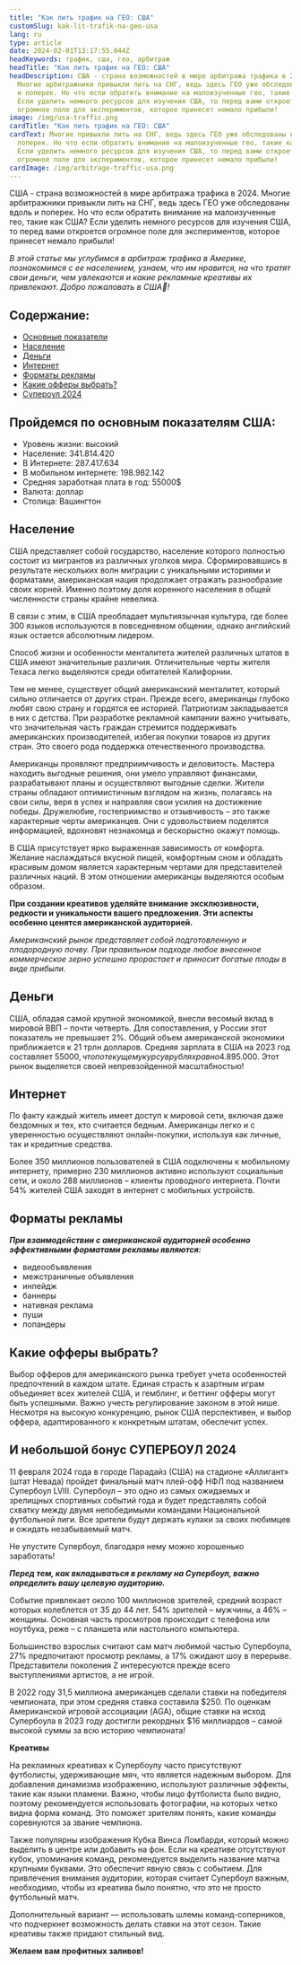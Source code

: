 ```yaml
---
title: "Как лить трафик на ГЕО: США"
customSlug: kak-lit-trafik-na-geo-usa
lang: ru
type: article
date: 2024-02-01T13:17:55.044Z
headKeywords: трафик, сша, гео, арбитраж
headTitle: "Как лить трафик на ГЕО: США"
headDescription: США - страна возможностей в мире арбитража трафика в 2024.
  Многие арбитражники привыкли лить на СНГ, ведь здесь ГЕО уже обследованы вдоль
  и поперек. Но что если обратить внимание на малоизученные гео, такие как США?
  Если уделить немного ресурсов для изучения США, то перед вами откроется
  огромное поле для экспериментов, которое принесет немало прибыли!
image: /img/usa-traffic.png
cardTitle: "Как лить трафик на ГЕО: США"
cardText: Многие привыкли лить на СНГ, ведь здесь ГЕО уже обследованы вдоль и
  поперек. Но что если обратить внимание на малоизученные гео, такие как США?
  Если уделить немного ресурсов для изучения США, то перед вами откроется
  огромное поле для экспериментов, которое принесет немало прибыли!
cardImage: /img/arbitrage-traffic-usa.png
---
```

США - страна возможностей в мире арбитража трафика в 2024. Многие арбитражники привыкли лить на СНГ, ведь здесь ГЕО уже обследованы вдоль и поперек. Но что если обратить внимание на малоизученные гео, такие как США? Если уделить немного ресурсов для изучения США, то перед вами откроется огромное поле для экспериментов, которое принесет немало прибыли! 

*В этой статье мы углубимся в арбитраж трафика в Америке, познакомимся с ее населением, узнаем, что им нравится, на что тратят свои деньги, чем увлекаются и какие рекламные креативы их привлекают. Добро пожаловать в США🤪!*

## Содержание:

* [Основные показатели](#Пройдемся-по-основным-показателям-США)
* [](#**Пройдемся-по-основным-показателям-США:**)[Население](#Население)
* [Деньги](#Деньги)
* [Интернет](#Интернет)
* [Форматы рекламы](#Форматы-рекламы)
* [Какие офферы выбрать?](#Какие-офферы-выбрать)
* [](#Какие-офферы-выбрать)[Супероул 2024](#И-небольшой-бонус-СУПЕРБОУЛ-2024)

## Пройдемся по основным показателям США:

* Уровень жизни: высокий 
* Население: 341.814.420
* В Интернете: 287.417.634
* В мобильном интернете: 198.982.142
* Средняя заработная плата в год: 55000$
* Валюта: доллар 
* Столица: Вашингтон 

## Население

США представляет собой государство, население которого полностью состоит из мигрантов из различных уголков мира. Сформировавшись в результате нескольких волн миграции с уникальными историями и форматами, американская нация продолжает отражать разнообразие своих корней. Именно поэтому доля коренного населения в общей численности страны крайне невелика.

В связи с этим, в США преобладает мультиязычная культура, где более 300 языков используются в повседневном общении, однако английский язык остается абсолютным лидером. 

Способ жизни и особенности менталитета жителей различных штатов в США имеют значительные различия. Отличительные черты жителя Техаса легко выделяются среди обитателей Калифорнии.

Тем не менее, существует общий американский менталитет, который сильно отличается от других стран. Прежде всего, американцы глубоко любят свою страну и гордятся ее историей. Патриотизм закладывается в них с детства. При разработке рекламной кампании важно учитывать, что значительная часть граждан стремится поддерживать американских производителей, избегая покупки товаров из других стран. Это своего рода поддержка отечественного производства.

Американцы проявляют предприимчивость и деловитость. Мастера находить выгодные решения, они умело управляют финансами, разрабатывают планы и осуществляют выгодные сделки. Жители страны обладают оптимистичным взглядом на жизнь, полагаясь на свои силы, веря в успех и направляя свои усилия на достижение победы. Дружелюбие, гостеприимство и отзывчивость – это также характерные черты американцев. Они с удовольствием поделятся информацией, вдохновят незнакомца и бескорыстно окажут помощь.

В США присутствует ярко выраженная зависимость от комфорта. Желание наслаждаться вкусной пищей, комфортным сном и обладать красивым домом является характерным чертами для представителей различных наций. В этом отношении американцы выделяются особым образом.

**При создании креативов уделяйте внимание эксклюзивности, редкости и уникальности вашего предложения. Эти аспекты особенно ценятся американской аудиторией.**

*Американский рынок представляет собой подготовленную и плодородную почву. При правильном подходе любое внесенное коммерческое зерно успешно прорастает и приносит богатые плоды в виде прибыли.*

## Деньги 

США, обладая самой крупной экономикой, внесли весомый вклад в мировой ВВП – почти четверть. Для сопоставления, у России этот показатель не превышает 2%. Общий объем американской экономики приближается к 21 трлн долларов. Средняя зарплата в США на 2023 год составляет 55000$, что по текущему курсу в рублях равно 4.895.000$. Этот рынок выделяется своей непревзойденной масштабностью!

## Интернет

По факту каждый житель имеет доступ к мировой сети, включая даже бездомных и тех, кто считается бедным. Американцы легко и с уверенностью осуществляют онлайн-покупки, используя как личные, так и кредитные средства.

Более 350 миллионов пользователей в США подключены к мобильному интернету, примерно 230 миллионов активно используют социальные сети, и около 288 миллионов – клиенты проводного интернета. Почти 54% жителей США заходят в интернет с мобильных устройств.

## Форматы рекламы 

***При взаимодействии с американской аудиторией особенно эффективными форматами рекламы являются:*** 

* видеообъявления
* межстраничные объявления 
* инпейдж 
* баннеры
* нативная реклама
* пуши 
* попандеры 

## Какие офферы выбрать?

Выбор офферов для американского рынка требует учета особенностей предпочтений в каждом штате. Единая страсть к азартным играм объединяет всех жителей США, и гемблинг, и беттинг офферы могут быть успешными. Важно учесть регулирование законом в этой нише. Несмотря на высокую конкуренцию, рынок США перспективен, и выбор оффера, адаптированного к конкретным штатам, обеспечит успех.

## И небольшой бонус СУПЕРБОУЛ 2024

11 февраля 2024 года в городе Парадайз (США) на стадионе «Аллигант» (штат Невада) пройдет финальный матч плей-офф НФЛ под названием Супербоул LVIII. Супербоул – это одно из самых ожидаемых и зрелищных спортивных событий года и будет представлять собой схватку между двумя непобедимыми командами Национальной футбольной лиги. Все зрители будут держать кулаки за своих любимцев и ожидать незабываемый матч.

Не упустите Супербоул, благодаря нему можно хорошенько заработать! 

***Перед тем, как вкладываться в рекламу на Супербоул, важно определить вашу целевую аудиторию.***

Событие привлекает около 100 миллионов зрителей, средний возраст которых колеблется от 35 до 44 лет. 54% зрителей – мужчины, а 46% – женщины. Основная часть просмотров происходит с телефона или ноутбука, реже – с планшета или настольного компьютера.

Большинство взрослых считают сам матч любимой частью Супербоула, 27% предпочитают просмотр рекламы, а 17% ожидают шоу в перерыве. Представители поколения Z интересуются прежде всего выступлениями артистов, а не игрой.

В 2022 году 31,5 миллиона американцев сделали ставки на победителя чемпионата, при этом средняя ставка составила $250. По оценкам Американской игровой ассоциации (AGA), общие ставки на исход Супербоула в 2023 году достигли рекордных $16 миллиардов – самой высокой суммы за всю историю чемпионата!

**Креативы** 

На рекламных креативах к Супербоулу часто присутствуют футболисты, удерживающие мяч, что является надежным выбором. Для добавления динамизма изображению, используют различные эффекты, такие как языки пламени. Важно, чтобы лицо футболиста было видно, поэтому рекомендуется использовать фотографии, на которых четко видна форма команд. Это поможет зрителям понять, какие команды соревнуются за звание чемпиона.

Также популярны изображения Кубка Винса Ломбарди, который можно выделить в центре или добавить на фон. Если на креативе отсутствуют кубок, упоминания команд, рекомендуется выделить название матча крупными буквами. Это обеспечит явную связь с событием. Для привлечения внимания аудитории, которая считает Супербоул важным, необходимо, чтобы из креатива было понятно, что это не просто футбольный матч.

Дополнительный вариант — использовать шлемы команд-соперников, что подчеркнет возможность делать ставки на этот сезон. Такие креативы также придают стильный вид.

**Желаем вам профитных заливов!**